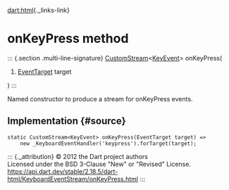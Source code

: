[dart:html](../../dart-html/dart-html-library){._links-link}

onKeyPress method
=================

::: {.section .multi-line-signature}
[CustomStream](../customstream-class)\<[KeyEvent](../keyevent-class)\>
onKeyPress(

1.  [EventTarget](../eventtarget-class) target

)
:::

Named constructor to produce a stream for onKeyPress events.

Implementation {#source}
--------------

``` {.language-dart data-language="dart"}
static CustomStream<KeyEvent> onKeyPress(EventTarget target) =>
    new _KeyboardEventHandler('keypress').forTarget(target);
```

::: {._attribution}
© 2012 the Dart project authors\
Licensed under the BSD 3-Clause \"New\" or \"Revised\" License.\
<https://api.dart.dev/stable/2.18.5/dart-html/KeyboardEventStream/onKeyPress.html>
:::

